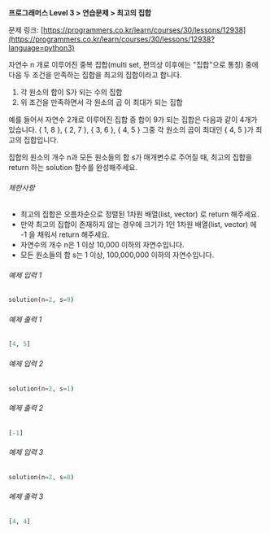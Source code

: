 **프로그래머스 Level 3 > 연습문제 > 최고의 집합**

문제 링크: [https://programmers.co.kr/learn/courses/30/lessons/12938](https://programmers.co.kr/learn/courses/30/lessons/12938?language=python3)

자연수 n 개로 이루어진 중복 집합(multi set, 편의상 이후에는 "집합"으로 통칭) 중에 다음 두 조건을 만족하는 집합을 최고의 집합이라고 합니다.

1. 각 원소의 합이 S가 되는 수의 집합
2. 위 조건을 만족하면서 각 원소의 곱 이 최대가 되는 집합

예를 들어서 자연수 2개로 이루어진 집합 중 합이 9가 되는 집합은 다음과 같이 4개가 있습니다.
{ 1, 8 }, { 2, 7 }, { 3, 6 }, { 4, 5 }
그중 각 원소의 곱이 최대인 { 4, 5 }가 최고의 집합입니다.

집합의 원소의 개수 n과 모든 원소들의 합 s가 매개변수로 주어질 때, 최고의 집합을 return 하는 solution 함수를 완성해주세요. 

###### 제한사항

- 최고의 집합은 오름차순으로 정렬된 1차원 배열(list, vector) 로 return 해주세요.
- 만약 최고의 집합이 존재하지 않는 경우에 크기가 1인 1차원 배열(list, vector) 에 -1 을 채워서 return 해주세요.
- 자연수의 개수 n은 1 이상 10,000 이하의 자연수입니다.
- 모든 원소들의 합 s는 1 이상, 100,000,000 이하의 자연수입니다.

###### 예제 입력 1

```python
solution(n=2, s=9)
```

###### 예제 출력 1

```python
[4, 5]
```

###### 예제 입력 2

```python
solution(n=2, s=1)
```

###### 예제 출력 2

```python
[-1]
```

###### 예제 입력 3

```python
solution(n=2, s=8)
```

###### 예제 출력 3

```python
[4, 4]
```
